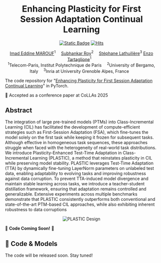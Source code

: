<div align="center">
  <div>
  <h1>Enhancing Plasticity for First Session Adaptation Continual Learning</h1> 

[![Static Badge](https://img.shields.io/badge/PLASTIC-arXiv-red)](https://arxiv.org/abs/2310.11482)
[![Hits](https://hits.seeyoufarm.com/api/count/incr/badge.svg?url=https%3A%2F%2Fgithub.com%2FIemProg%2FCoFiMA&count_bg=%2379C83D&title_bg=%23E10909&icon=&icon_color=%23E7E7E7&title=visits&edge_flat=false)](https://hits.seeyoufarm.com)

  </div>

</div>

<div align="center">

<div>
    <a href='https://iemprog.github.io/' target='_blank'>Imad Eddine MAROUF</a><sup>1</sup>&emsp;
    <a href='https://scholar.google.it/citations?user=YfzgrDYAAAAJ&hl=en' target='_blank'>Subhankar Roy</a><sup>2</sup>&emsp;
    <a href='https://stelat.eu/' target='_blank'>Stéphane Lathuilière</a><sup>3</sup>
    <a href='https://enzotarta.github.io/' target='_blank'>Enzo Tartaglione</a><sup>1</sup>&emsp;
</div>
<div>
<sup>1</sup>Telecom-Paris, Institut Polytechnique de Paris&emsp;
<sup>2</sup>University of Bergamo, Italy&emsp;
<sup>3</sup>Inria at University Grenoble Alpes, France&emsp;
</div>
</div>


The code repository for "[Enhancing Plasticity for First Session Adaptation Continual Learning](https://arxiv.org/abs/2312.08977)" in PyTorch.

📣 Accepted as a conference paper at CoLLAs 2025

## Abstract
The integration of large pre-trained models (PTMs) into Class-Incremental Learning (CIL) has facilitated the development of compute-efficient strategies such as First-Session Adaptation (FSA), which fine-tunes the model solely on the first task while keeping it frozen for subsequent tasks. Although effective in homogeneous task sequences, these approaches struggle when faced with the heterogeneity of real-world task distributions. We introduce Plasticity-Enhanced Test-Time Adaptation in Class-Incremental Learning (PLASTIC), a method that reinstates plasticity in CIL while preserving model stability. PLASTIC leverages Test-Time Adaptation (TTA) by dynamically fine-tuning LayerNorm parameters on unlabeled test data, enabling adaptability to evolving tasks and improving robustness against data corruption. To prevent TTA-induced model divergence and maintain stable learning across tasks, we introduce a teacher-student distillation framework, ensuring that adaptation remains controlled and generalizable. Extensive experiments across multiple benchmarks demonstrate that PLASTIC consistently outperforms both conventional and state-of-the-art PTM-based CIL approaches, while also exhibiting inherent robustness to data corruptions


<p align="center">
  <img src="public/pipeline_plot.png" alt="PLASTIC Design" />
</p>

🚀 **Code Coming Soon!** 🚀  
  
## 📂 Code & Models  
The code will be released soon. Stay tuned! 
